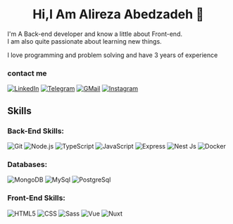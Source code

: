 <h1 align="center">Hi,I Am Alireza Abedzadeh 👋</h1>

I'm A Back-end developer and know a little about Front-end.    
I am also quite passionate about learning new things.

I love programming and problem solving and have 3 years of experience

### contact me

[![LinkedIn](https://img.shields.io/badge/linkedin-%230077B5.svg?style=for-the-badge&logo=linkedin&logoColor=white)](https://www.linkedin.com/in/alirezaJS74)
[![Telegram](https://img.shields.io/badge/Telegram-25A2DF?&style=for-the-badge&logoColor=white&logo=telegram)](https://t.me/alireza_ab74) 
[![GMail](https://img.shields.io/badge/gmail-f0f0f0?&style=for-the-badge&logo=gmail&logoColor=white&color=ea4335)](mailto:abedzadehalireza19@gmail.com)
[![Instagram](https://img.shields.io/badge/-Instagram-E4405F?&style=for-the-badge&logo=Instagram&logoColor=red&color=000000)](https://www.instagram.com/alireza_ab95)

## Skills

### Back-End Skills:

![Git](https://img.shields.io/badge/-Git-000?&logo=git)
![Node.js](https://img.shields.io/badge/-Node-000?&logo=node.js)
![TypeScript](https://img.shields.io/badge/-TypeScript-000?&logo=TypeScript&logoColor=007ACC)
![JavaScript](https://img.shields.io/badge/-JavaScript-000?&logo=JavaScript&logoColor=ddc508)
![Express](https://img.shields.io/badge/-Express-000?&logo=Express&logoColor=4479A1)
![Nest Js](https://img.shields.io/badge/-Nest%20Js-000?&logo=NestJs&logoColor=E0234E)
![Docker](https://img.shields.io/badge/-Docker-000?&logo=docker&logoColor=003F8C)

### Databases:

![MongoDB](https://img.shields.io/badge/-MongoDB-000?&logo=mongodb&logoColor=47A248)
![MySql](https://img.shields.io/badge/-MySql-000?&logo=MySQL&logoColor=4479A1)
![PostgreSql](https://img.shields.io/badge/-PostgreSql-000?&logo=postgresql&logoColor=336791)


### Front-End Skills:

![HTML5](https://img.shields.io/badge/-HTML5-000?&logo=html5&logoColor=E34F26)
![CSS](https://img.shields.io/badge/-CSS-000?&logo=css3&logoColor=1572B6)
![Sass](https://img.shields.io/badge/-Sass-000?&logo=Sass)
![Vue](https://img.shields.io/badge/-Vue-000?&logo=Vuedotjs)
![Nuxt](https://img.shields.io/badge/-Nuxt-000?&logo=Nuxt.js)
